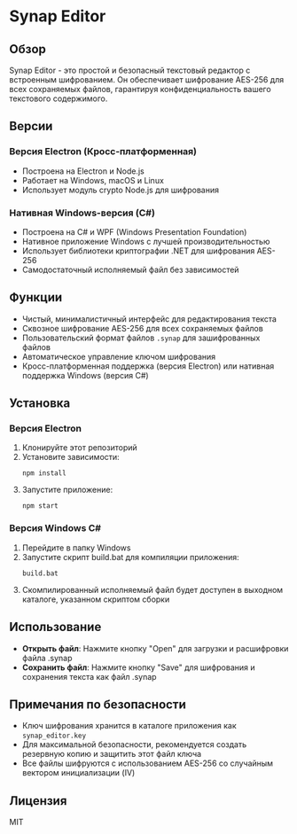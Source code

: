 # Synap Editor

## Обзор

Synap Editor - это простой и безопасный текстовый редактор с встроенным шифрованием. Он обеспечивает шифрование AES-256 для всех сохраняемых файлов, гарантируя конфиденциальность вашего текстового содержимого.

## Версии

### Версия Electron (Кросс-платформенная)

- Построена на Electron и Node.js
- Работает на Windows, macOS и Linux
- Использует модуль crypto Node.js для шифрования

### Нативная Windows-версия (C#)

- Построена на C# и WPF (Windows Presentation Foundation)
- Нативное приложение Windows с лучшей производительностью
- Использует библиотеки криптографии .NET для шифрования AES-256
- Самодостаточный исполняемый файл без зависимостей

## Функции

- Чистый, минималистичный интерфейс для редактирования текста
- Сквозное шифрование AES-256 для всех сохраняемых файлов
- Пользовательский формат файлов `.synap` для зашифрованных файлов
- Автоматическое управление ключом шифрования
- Кросс-платформенная поддержка (версия Electron) или нативная поддержка Windows (версия C#)

## Установка

### Версия Electron

1. Клонируйте этот репозиторий
2. Установите зависимости:
   ```
   npm install
   ```
3. Запустите приложение:
   ```
   npm start
   ```
   
### Версия Windows C#

1. Перейдите в папку Windows
2. Запустите скрипт build.bat для компиляции приложения:
   ```
   build.bat
   ```
3. Скомпилированный исполняемый файл будет доступен в выходном каталоге, указанном скриптом сборки

## Использование

- **Открыть файл**: Нажмите кнопку "Open" для загрузки и расшифровки файла .synap
- **Сохранить файл**: Нажмите кнопку "Save" для шифрования и сохранения текста как файл .synap

## Примечания по безопасности

- Ключ шифрования хранится в каталоге приложения как `synap_editor.key`
- Для максимальной безопасности, рекомендуется создать резервную копию и защитить этот файл ключа
- Все файлы шифруются с использованием AES-256 со случайным вектором инициализации (IV)

## Лицензия

MIT 